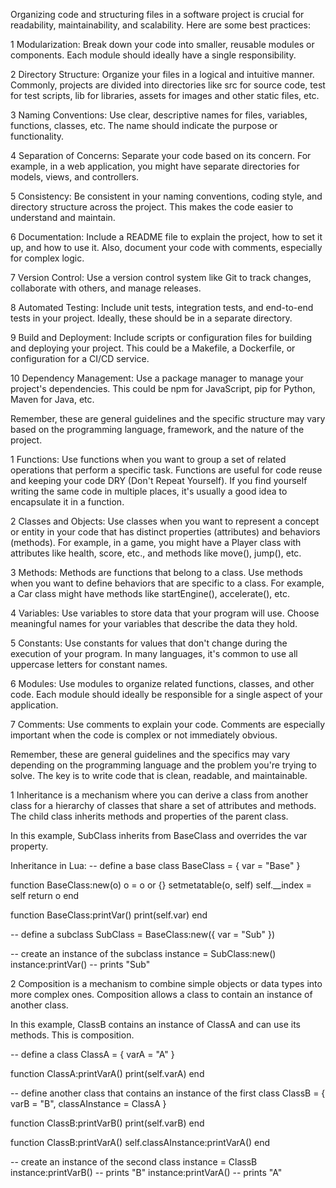 Organizing code and structuring files in a software project is crucial for readability, maintainability, and scalability. Here are some best practices:

1 Modularization: Break down your code into smaller, reusable modules or components. Each module should ideally have a single responsibility.

2 Directory Structure: Organize your files in a logical and intuitive manner. Commonly, projects are divided into directories like src for source code, test for test scripts, lib for libraries, assets for images and other static files, etc.

3 Naming Conventions: Use clear, descriptive names for files, variables, functions, classes, etc. The name should indicate the purpose or functionality.

4 Separation of Concerns: Separate your code based on its concern. For example, in a web application, you might have separate directories for models, views, and controllers.

5 Consistency: Be consistent in your naming conventions, coding style, and directory structure across the project. This makes the code easier to understand and maintain.

6 Documentation: Include a README file to explain the project, how to set it up, and how to use it. Also, document your code with comments, especially for complex logic.

7 Version Control: Use a version control system like Git to track changes, collaborate with others, and manage releases.

8 Automated Testing: Include unit tests, integration tests, and end-to-end tests in your project. Ideally, these should be in a separate directory.

9 Build and Deployment: Include scripts or configuration files for building and deploying your project. This could be a Makefile, a Dockerfile, or configuration for a CI/CD service.

10 Dependency Management: Use a package manager to manage your project's dependencies. This could be npm for JavaScript, pip for Python, Maven for Java, etc.

Remember, these are general guidelines and the specific structure may vary based on the programming language, framework, and the nature of the project.



1 Functions: Use functions when you want to group a set of related operations that perform a specific task. Functions are useful for code reuse and keeping your code DRY (Don't Repeat Yourself). If you find yourself writing the same code in multiple places, it's usually a good idea to encapsulate it in a function.

2 Classes and Objects: Use classes when you want to represent a concept or entity in your code that has distinct properties (attributes) and behaviors (methods). For example, in a game, you might have a Player class with attributes like health, score, etc., and methods like move(), jump(), etc.

3 Methods: Methods are functions that belong to a class. Use methods when you want to define behaviors that are specific to a class. For example, a Car class might have methods like startEngine(), accelerate(), etc.

4 Variables: Use variables to store data that your program will use. Choose meaningful names for your variables that describe the data they hold.

5 Constants: Use constants for values that don't change during the execution of your program. In many languages, it's common to use all uppercase letters for constant names.

6 Modules: Use modules to organize related functions, classes, and other code. Each module should ideally be responsible for a single aspect of your application.

7 Comments: Use comments to explain your code. Comments are especially important when the code is complex or not immediately obvious.

Remember, these are general guidelines and the specifics may vary depending on the programming language and the problem you're trying to solve. The key is to write code that is clean, readable, and maintainable.




1 Inheritance is a mechanism where you can derive a class from another class for a hierarchy of classes that share a set of attributes and methods. The child class 
inherits methods and properties of the parent class.

In this example, SubClass inherits from BaseClass and overrides the var property.

Inheritance in Lua:
-- define a base class
BaseClass = { var = "Base" }

function BaseClass:new(o)
    o = o or {}
    setmetatable(o, self)
    self.__index = self
    return o
end

function BaseClass:printVar()
    print(self.var)
end

-- define a subclass
SubClass = BaseClass:new({ var = "Sub" })

-- create an instance of the subclass
instance = SubClass:new()
instance:printVar()  -- prints "Sub"


2 Composition is a mechanism to combine simple objects or data types into more complex ones. Composition allows a class to contain an instance of another class.

In this example, ClassB contains an instance of ClassA and can use its methods. This is composition.

-- define a class
ClassA = { varA = "A" }

function ClassA:printVarA()
    print(self.varA)
end

-- define another class that contains an instance of the first class
ClassB = { varB = "B", classAInstance = ClassA }

function ClassB:printVarB()
    print(self.varB)
end

function ClassB:printVarA()
    self.classAInstance:printVarA()
end

-- create an instance of the second class
instance = ClassB
instance:printVarB()  -- prints "B"
instance:printVarA()  -- prints "A"